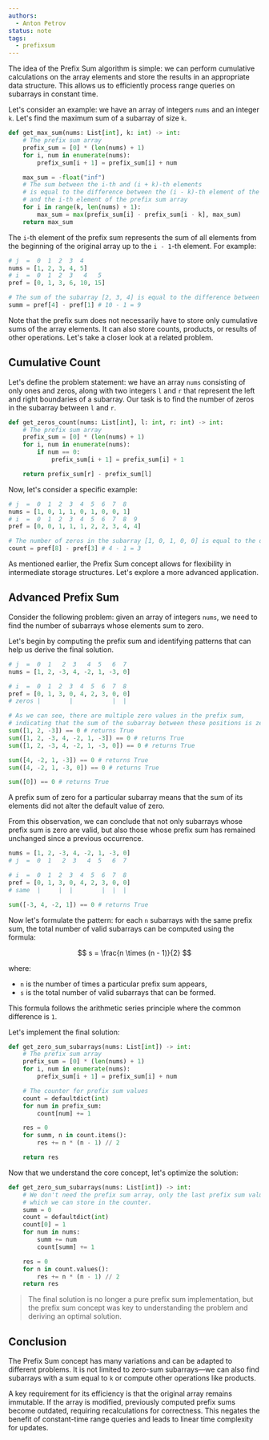 ```yaml
---
authors:
  - Anton Petrov
status: note
tags:
  - prefixsum
---
```


The idea of the Prefix Sum algorithm is simple: we can perform cumulative calculations on the array elements and store the results in an appropriate data structure. This allows us to efficiently process range queries on subarrays in constant time.

Let's consider an example: we have an array of integers `nums` and an integer `k`. Let's find the maximum sum of a subarray of size `k`.

```python
def get_max_sum(nums: List[int], k: int) -> int:
    # The prefix sum array
    prefix_sum = [0] * (len(nums) + 1)
    for i, num in enumerate(nums):
        prefix_sum[i + 1] = prefix_sum[i] + num

    max_sum = -float("inf")
    # The sum between the i-th and (i + k)-th elements
    # is equal to the difference between the (i - k)-th element of the prefix sum array
    # and the i-th element of the prefix sum array
    for i in range(k, len(nums) + 1):
        max_sum = max(prefix_sum[i] - prefix_sum[i - k], max_sum)
    return max_sum
```

The `i`-th element of the prefix sum represents the sum of all elements from the beginning of the original array up to the `i - 1`-th element. For example:

```python
# j  =  0  1  2  3  4
nums = [1, 2, 3, 4, 5]
# i  =  0  1  2  3   4   5
pref = [0, 1, 3, 6, 10, 15]

# The sum of the subarray [2, 3, 4] is equal to the difference between the 4th and 1st indexes of the prefix sum array
summ = pref[4] - pref[1] # 10 - 1 = 9
```

Note that the prefix sum does not necessarily have to store only cumulative sums of the array elements. It can also store counts, products, or results of other operations. Let's take a closer look at a related problem.

## Cumulative Count

Let's define the problem statement: we have an array `nums` consisting of only ones and zeros, along with two integers `l` and `r` that represent the left and right boundaries of a subarray. Our task is to find the number of zeros in the subarray between `l` and `r`.

```python
def get_zeros_count(nums: List[int], l: int, r: int) -> int:
    # The prefix sum array
    prefix_sum = [0] * (len(nums) + 1)
    for i, num in enumerate(nums):
        if num == 0:
            prefix_sum[i + 1] = prefix_sum[i] + 1

    return prefix_sum[r] - prefix_sum[l]
```

Now, let's consider a specific example:

```python
# j  =  0  1  2  3  4  5  6  7  8
nums = [1, 0, 1, 1, 0, 1, 0, 0, 1]
# i  =  0  1  2  3  4  5  6  7  8  9
pref = [0, 0, 1, 1, 1, 2, 2, 3, 4, 4]

# The number of zeros in the subarray [1, 0, 1, 0, 0] is equal to the difference between the 8th and 3rd indexes of the prefix sum array
count = pref[8] - pref[3] # 4 - 1 = 3
```

As mentioned earlier, the Prefix Sum concept allows for flexibility in intermediate storage structures. Let's explore a more advanced application.

## Advanced Prefix Sum

Consider the following problem: given an array of integers `nums`, we need to find the number of subarrays whose elements sum to zero.

Let's begin by computing the prefix sum and identifying patterns that can help us derive the final solution.

```python
# j  =  0  1   2  3   4  5   6  7
nums = [1, 2, -3, 4, -2, 1, -3, 0]

# i  =  0  1  2  3  4  5  6  7  8
pref = [0, 1, 3, 0, 4, 2, 3, 0, 0]
# zeros |        |           |  |

# As we can see, there are multiple zero values in the prefix sum,
# indicating that the sum of the subarray between these positions is zero
sum([1, 2, -3]) == 0 # returns True
sum([1, 2, -3, 4, -2, 1, -3]) == 0 # returns True
sum([1, 2, -3, 4, -2, 1, -3, 0]) == 0 # returns True

sum([4, -2, 1, -3]) == 0 # returns True
sum([4, -2, 1, -3, 0]) == 0 # returns True

sum([0]) == 0 # returns True
```

A prefix sum of zero for a particular subarray means that the sum of its elements did not alter the default value of zero.

From this observation, we can conclude that not only subarrays whose prefix sum is zero are valid, but also those whose prefix sum has remained unchanged since a previous occurrence.

```python
nums = [1, 2, -3, 4, -2, 1, -3, 0]
# j  =  0  1   2  3   4  5   6  7

# i  =  0  1  2  3  4  5  6  7  8
pref = [0, 1, 3, 0, 4, 2, 3, 0, 0]
# same  |     |  |        |  |  |

sum([-3, 4, -2, 1]) == 0 # returns True
```

Now let's formulate the pattern: for each `n` subarrays with the same prefix sum, the total number of valid subarrays can be computed using the formula:

$$
s = \frac{n \times (n - 1)}{2}
$$

where:

- `n` is the number of times a particular prefix sum appears,
- `s` is the total number of valid subarrays that can be formed.

This formula follows the arithmetic series principle where the common difference is `1`.

Let's implement the final solution:

```python
def get_zero_sum_subarrays(nums: List[int]) -> int:
    # The prefix sum array
    prefix_sum = [0] * (len(nums) + 1)
    for i, num in enumerate(nums):
        prefix_sum[i + 1] = prefix_sum[i] + num

    # The counter for prefix sum values
    count = defaultdict(int)
    for num in prefix_sum:
        count[num] += 1

    res = 0
    for summ, n in count.items():
        res += n * (n - 1) // 2

    return res
```

Now that we understand the core concept, let's optimize the solution:

```python
def get_zero_sum_subarrays(nums: List[int]) -> int:
    # We don't need the prefix sum array, only the last prefix sum value,
    # which we can store in the counter.
    summ = 0
    count = defaultdict(int)
    count[0] = 1
    for num in nums:
        summ += num
        count[summ] += 1

    res = 0
    for n in count.values():
        res += n * (n - 1) // 2
    return res
```

> The final solution is no longer a pure prefix sum implementation, but the prefix sum concept was key to understanding the problem and deriving an optimal solution.

## Conclusion

The Prefix Sum concept has many variations and can be adapted to different problems. It is not limited to zero-sum subarrays—we can also find subarrays with a sum equal to `k` or compute other operations like products.

A key requirement for its efficiency is that the original array remains immutable. If the array is modified, previously computed prefix sums become outdated, requiring recalculations for correctness. This negates the benefit of constant-time range queries and leads to linear time complexity for updates.
